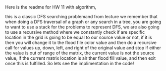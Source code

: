 Here  is the readme for HW 11 with algorithm,

this is a classic DFS searching problemand from lecture we remember that when doing a DFS traversal of a graph or any search in a tree, you are going to want 
to use a stack for the problems to represent DFS, we are also going to use a recursive method where we constantly check if are specific location in the grid is going to 
be equal to our source value or not, if it is then you will change it to the flood file color value and then do a recursive call for values up, down, left, and right of the original
value and stop if either the value is out of range of the matrix, the current value is not the source value, if the current matrix location is alr ther flood fill value, and then exit once this is 
fulfilled. So lets see the implimentation in the code!
